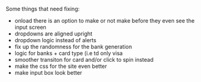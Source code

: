 Some things that need fixing:
- onload there is an option to make or not make before they even see the input screen
- dropdowns are aligned upright
- dropdown logic instead of alerts
- fix up the randomness for the bank generation
- logic for banks + card type (i.e td only visa
- smoother transiton for card and/or click to spin instead
- make the css for the site even better
- make input box look better
  
